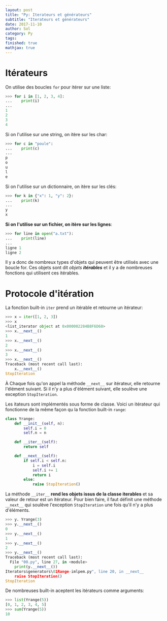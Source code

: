 ```yaml
---
layout: post
title: "Py: Iterateurs et générateurs"
subtitle: "Iterateurs et générateurs"
date: 2017-11-10
author: Sol
category: Py
tags: 
finished: true
mathjax: true
---
```


# Itérateurs

On utilise des boucles `for` pour itérer sur une liste:
```py
>>> for i in [1, 2, 3, 4]:
...    print(i)
...
1
2
3
4
```

Si on l'utilise sur une string, on itère sur les char:

```py
>>> for c in "poule":
...    print(c)
...
p
o
u
l
e
```

Si on l'utilise sur un dictionnaire, on itère sur les clés:

```py
>>> for k in {"x": 1, "y": 2}:
...    print(k)
...
y
x
```

**Si on l'utilise sur un fichier, on itère sur les lignes**:

```py
>>> for line in open("a.txt"):
...    print(line)
...
ligne 1
ligne 2
```

Il y a donc de nombreux types d'objets qui peuvent être utilisés avec une boucle for. Ces objets sont dit _objets **itérables**_ et il y a de nombreuses fonctions qui utilisent ces itérables.

# Protocole d'itération
La fonction built-in `iter` prend un itérable et retourne un itérateur:


```py
>>> x = iter([1, 2, 3])
>>> x
<list_iterator object at 0x000002284B8F6D68>
>>> x.__next__()
1
>>> x.__next__()
2
>>> x.__next__()
3
>>> x.__next__()
Traceback (most recent call last):  
    x.__next__()
StopIteration
```

À Chaque fois qu'on appel la méthode `__next__` sur itérateur, elle retourne l'élément suivant. Si il n'y a plus d'élément suivant, elle soulève une exception `StopIteration`.

Les itateurs sont implémentés sous forme de classe. Voici un itérateur qui fonctionne de la même façon qu la fonction built-in `range`:


```py
class Yrange:
    def __init__(self, n):
        self.i = 0
        self.n = n

    def __iter__(self):
        return self

    def __next__(self):
        if self.i < self.n:
            i = self.i
            self.i += 1
            return i
        else:
            raise StopIteration()
```

La méthode `__iter__` **rend les objets issus de la classe iterables** et sa valeur de retour est un itérateur. Pour bien faire, il faut définit une méthode `__next__` qui soulève l'exception `StopIteration` une fois qu'il n'y a plus d'éléments.

```py
>>> y. Yrange(3)
>>> y.__next__()
0
>>> y.__next__()
1
>>> y.__next__()
2
>>> y.__next__()
Traceback (most recent call last):
  File "00.py", line 27, in <module>
    print(y.__next__())
Iterators&generators\01Range-imlpem.py", line 20, in __next__
    raise StopIteration()
StopIteration
```

De nombreuses built-in aceptent les itérateurs comme arguments:

```py
>>> list(Yrange(5))
[0, 1, 2, 3, 4, 5]
>>> sum(Yrange(5))
10
```

